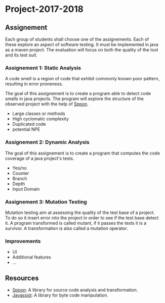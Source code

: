 # Project-2017-2018

## Assignement

Each group of students shall choose one of the assignements. Each of these explore an aspect of software testing. It must be implemented in java as a maven project. 
The evaluation will focus on both the quality of the tool and its test suit.


### Assignement 1: Static Analysis

A code smell is a region of code that exhibit commonly known poor pattern, resulting in error proneness.

The goal of this assignement is to create a program able to detect code smells in java projects. The program will explore the structure of the observed project with the help of [Sppon](http://spoon.gforge.inria.fr/).
 * Large classes or methods
 * High cyclomatic complexity
 * Duplicated code
 * potential NPE

 
### Assignement 2: Dynamic Analysis

The goal of this assignement is to create a program that computes the code coverage of a java project's tests.
 * Yes/no
 * Counter
 * Branch
 * Depth
 * Input Domain

### Assignement 3: Mutation Testing

Mutation testing aim at assessing the quality of the test base of a project. To do so it insert error into the project in order to see if the test base detect it. A program transformed is called mutant, if it passes the tests it is a survivor. A transformation is also called a mutation operator. 

### Improvements

 * UI
 * Additional features
 * ...


## Resources

 * [Sppon](http://spoon.gforge.inria.fr/): A library for source code analysis and transformation.
 * [Javassist](http://jboss-javassist.github.io/javassist/): A library for byte code manipulation.
